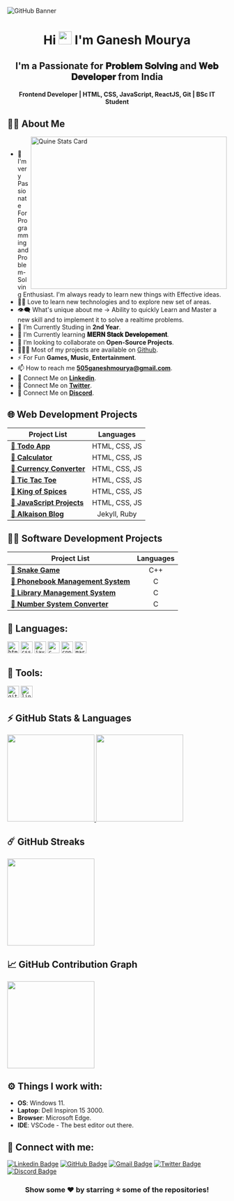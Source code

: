 
![GitHub Banner](https://github.com/Alkaison/Alkaison/assets/98116504/e5a4cb56-1eb4-4a36-8f5b-cefffdfbd074)

<h1 align="center">Hi <img src="https://blog.joypixels.com/content/images/2019/06/waving_hand_sign_1024.gif" width="30px"> I'm <b>Ganesh Mourya</b></h1>

<h2 align="center"><b>I'm a Passionate for 𝐏𝐫𝐨𝐛𝐥𝐞𝐦 𝐒𝐨𝐥𝐯𝐢𝐧𝐠 and 𝐖𝐞𝐛 𝐃𝐞𝐯𝐞𝐥𝐨𝐩𝐞𝐫 from India</b></h2>

<h4 align="center"><b>Frontend Developer | HTML, CSS, JavaScript, ReactJS, Git | BSc IT Student</b></h4>

## 🙋‍♂️ About Me

<a><img align="right" src="https://stats.quine.sh/Alkaison/github?theme=dark" alt="Quine Stats Card" title="Quine Stats Card" width="450" height="350" /></a> 

<br>

- 🥋 I'm very Passionate For Programming and Problem-Solving Enthusiast. I'm always ready to learn new things with Effective ideas.
- 👨‍💻 Love to learn new technologies and to explore new set of areas.
- 👁‍🗨 What's unique about me → Ability to quickly Learn and Master a new skill and to implement it to solve a realtime problems.
- 🔭 I’m Currently Studing in **2nd Year**.
- 📘 I’m Currently learning **𝐌𝐄𝐑𝐍 𝐒𝐭𝐚𝐜𝐤 𝐃𝐞𝐯𝐞𝐥𝐨𝐩𝐞𝐦𝐞𝐧𝐭**.
- 👯 I’m looking to collaborate on **Open-Source Projects**.
- 👨🏻‍💻 Most of my projects are available on [Github](https://github.com/Alkaison/ "GitHub Profile").
- ⚡ For Fun **Games, Music, Entertainment**.
- 📫 How to reach me **505ganeshmourya@gmail.com**.
- 🔗 Connect Me on [**Linkedin**](https://www.linkedin.com/in/Alkaison/ "LinkedIn Profile").
- 🔗 Connect Me on [**Twitter**](https://twitter.com/Alkaison/ "Twitter Profile").
- 🔗 Connect Me on [**Discord**](https://discordapp.com/users/536816649425125389 "Discord Profile").

## 🌐 Web Development Projects

| Project List | Languages |
| --- | :---: |
| [**🔗 Todo App**](https://github.com/Alkaison/Todo-JavaScript) | HTML, CSS, JS |
| [**🔗 Calculator**](https://github.com/Alkaison/Calculator) | HTML, CSS, JS |
| [**🔗 Currency Converter**](https://github.com/Alkaison/Currency-Converter) | HTML, CSS, JS |
| [**🔗 Tic Tac Toe**](https://github.com/Alkaison/Tic-Tac-Toe) | HTML, CSS, JS |
| [**🔗 King of Spices**](https://github.com/Alkaison/King-of-Spices) | HTML, CSS, JS |
| [**🔗 JavaScript Projects**](https://github.com/Alkaison/Web-Projects) | HTML, CSS, JS |
| [**🔗 Alkaison Blog**](https://github.com/Alkaison/Alkaison.github.io) | Jekyll, Ruby |

## 👨‍💻 Software Development Projects

| Project List | Languages |
| --- | :---: |
| [**🔗 Snake Game**](https://github.com/Alkaison/Snake-Game) | C++ |
| [**🔗 Phonebook Management System**](https://github.com/Alkaison/Phonebook-Management-System) | C |
| [**🔗 Library Management System**](https://github.com/Alkaison/Library-Management-System) | C |
| [**🔗 Number System Converter**](https://github.com/Alkaison/Number-System-Converter) | C |

## 🚀 Languages:

<code><img height="27" src="https://img.shields.io/badge/html5-%23E34F26.svg?style=for-the-badge&logo=html5&logoColor=white" alt="html5" title="HTML5"></code>
<code><img height="27" src="https://img.shields.io/badge/css3-%231572B6.svg?style=for-the-badge&logo=css3&logoColor=white" alt="css3" title="CSS3"></code>
<code><img height="27" src="https://img.shields.io/badge/JavaScript-323330?style=for-the-badge&logo=javascript&logoColor=F7DF1E" alt="javascript" title="JavaScript"></code>
<code><img height="27" src="https://img.shields.io/badge/c-%2300599C.svg?style=for-the-badge&logo=c&logoColor=white" alt="c" title="C"></code>
<code><img height="27" src="https://img.shields.io/badge/c++-%2300599C.svg?style=for-the-badge&logo=c%2B%2B&logoColor=white" alt="cpp" title="C++"></code>
<code><img height="27" src="https://img.shields.io/badge/markdown-%23000000.svg?style=for-the-badge&logo=markdown&logoColor=white" alt="markdown" title="Markdown"></code>

## 🔮 Tools:

<code><img height="27" src="https://img.shields.io/badge/git-%23F05033.svg?style=for-the-badge&logo=git&logoColor=white" alt="git" title="GIT"></code>
<code><img height="27" src="https://img.shields.io/badge/Linux-FCC624?style=for-the-badge&logo=linux&logoColor=black" alt="linux" title="Linux"></code>

## ⚡ GitHub Stats & Languages

  <a href="https://github.com/anuraghazra/github-readme-stats" title="GitHub Stats Card">
  	<img height="200px" src="https://github-readme-stats.vercel.app/api?username=Alkaison&show_icons=true&theme=react&show=reviews">
  </a>
  <a href="https://github.com/anuraghazra/github-readme-stats" title="GitHub Top Languages Card">
   	<img height="200px" src="https://github-readme-stats.vercel.app/api/top-langs/?username=Alkaison&layout=compact&theme=react&langs_count=10&hide=scss,ruby,shell&card_width=400">
  </a>

## ☄️ GitHub Streaks

  <a href="https://github.com/DenverCoder1/github-readme-streak-stats" title="GitHub Streak Stats">
  	<img height="200px" src="https://streak-stats.demolab.com?user=Alkaison&theme=tokyonight&border_radius=8&date_format=j%20M%5B%20Y%5D&card_width=550)](https://git.io/streak-stats">
  </a>

## 📈 GitHub Contribution Graph

  <a href="https://github.com/ashutosh00710/github-readme-activity-graph" title="GitHub Activity Graph">
	  <img height="200px" src="https://github-readme-activity-graph.vercel.app/graph?username=Alkaison&theme=tokyo-night&radius=16">
  </a>

## ⚙️ Things I work with:

- **OS**: Windows 11.
- **Laptop**: Dell Inspiron 15 3000.
- **Browser**: Microsoft Edge.
- **IDE**: VSCode - The best editor out there.

## 📧 Connect with me:

[![Linkedin Badge](https://img.shields.io/badge/LinkedIn-0077B5?style=for-the-badge&logo=linkedin&logoColor=white)](https://linkedin.com/in/Alkaison "@Alkaison")
[![GitHub Badge](https://img.shields.io/badge/GitHub-100000?style=for-the-badge&logo=github&logoColor=white)](https://github.com/Alkaison "@Alkaison")
[![Gmail Badge](https://img.shields.io/badge/Gmail-D14836?style=for-the-badge&logo=gmail&logoColor=white)](mailto:505ganeshmourya@gmail.com "Email")
[![Twitter Badge](https://img.shields.io/badge/Twitter-1DA1F2?style=for-the-badge&logo=twitter&logoColor=white)](https://twitter.com/Alkaison "@Alkaison")
[![Discord Badge](https://img.shields.io/badge/Discord-5865F2?style=for-the-badge&logo=discord&logoColor=white)](https://discordapp.com/users/536816649425125389 "@Alkaison")

<div align="center">

### Show some ❤️ by starring ⭐ some of the repositories!

</div>
